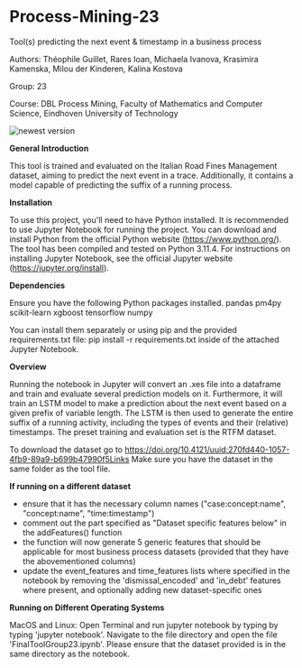 # Process-Mining-23

Tool(s) predicting the next event & timestamp in a business process 

Authors: Théophile Guillet, Rares Ioan, Michaela Ivanova, Krasimira Kamenska, Milou der Kinderen, Kalina Kostova

Group: 23

Course: DBL Process Mining, Faculty of Mathematics and Computer Science, Eindhoven University of Technology

![newest version](https://github.com/Michaela-Ivanova/Process-Mining-23/assets/109029225/bba9c6f9-d4c4-4f0e-8406-caae60a12edf)



**General Introduction**

This tool is trained and evaluated on the Italian Road Fines Management dataset, 
aiming to predict the next event in a trace. Additionally, it contains a model 
capable of predicting the suffix of a running process.

**Installation**

To use this project, you'll need to have Python installed. 
It is recommended to use Jupyter Notebook for running the project. 
You can download and install Python from the official Python website
(https://www.python.org/). The tool has been compiled and tested
on Python 3.11.4. 
For instructions on installing Jupyter Notebook, see the official
Jupyter website (https://jupyter.org/install). 


**Dependencies**

Ensure you have the following Python packages installed. 
pandas
pm4py
scikit-learn
xgboost
tensorflow
numpy

You can install them separately or using pip and the provided requirements.txt file:
pip install -r requirements.txt
inside of the attached Jupyter Notebook. 

**Overview**

Running the notebook in Jupyter will convert an .xes file into 
a dataframe and train and evaluate several prediction models on it.
Furthermore, it will train an LSTM model to make a prediction about 
the next event based on a given prefix of variable length. The LSTM
is then used to generate the entire suffix of a running activity,
including the types of events and their (relative) timestamps. 
The preset training and evaluation set is the RTFM dataset. 

To download the dataset go to https://doi.org/10.4121/uuid:270fd440-1057-4fb9-89a9-b699b47990f5Links
Make sure you have the dataset in the same folder as the tool file. 

**If running on a different dataset**
- ensure that it has the necessary column names ("case:concept:name", "concept:name", "time:timestamp")
- comment out the part specified as "Dataset specific features below" in the addFeatures() function 
- the function will now generate 5 generic features that should be applicable for most 
business process datasets (provided that they have the abovementioned columns) 
- update the event_features and time_features lists where specified in the notebook by removing
the 'dismissal_encoded' and 'in_debt' features where present, and optionally adding new dataset-specific
ones 

**Running on Different Operating Systems**

MacOS and Linux: Open Terminal and run jupyter notebook by typing by typing 'jupyter notebook'. 
Navigate to the file directory and open the file 'FinalToolGroup23.ipynb'. Please ensure that
the dataset provided is in the same directory as the notebook. 
